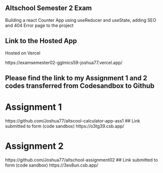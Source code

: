 ## Altschool Semester 2 Exam

Building a react Counter App using useReducer and useState, adding SEO and 404 Error page to the project

## Link to the Hosted App
Hosted on Vercel

<link> https://examsemester02-gglmics59-joshua77.vercel.app/ <link>

## Please find the link to my Assignment 1 and 2 codes transferred from Codesandbox to Github
# Assignment 1
<link> https://github.com/Joshua77/altscool-calculator-app-ass1 </link>
## Link submitted to form (code sandbox)
<link> https://o3tg39.csb.app/ </link>

# Assignment 2
<link> https://github.com/Joshua77/altschool-assignment02 </link>
## Link submitted to form (code sandbox)
<link> https://3es8un.csb.app/ </link>

